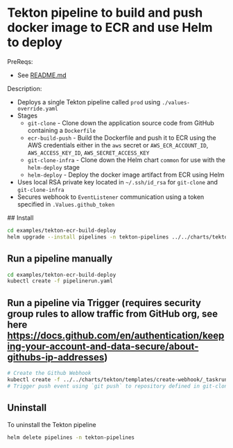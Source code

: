# Tekton pipeline to build and push docker image to ECR and use Helm to deploy

PreReqs:
- See [README.md](../../charts/tekton/README.md)

Description:

- Deploys a single Tekton pipeline called `prod` using `./values-override.yaml`
- Stages
  - `git-clone` - Clone down the application source code from GitHub containing a `Dockerfile`
  - `ecr-build-push` - Build the Dockerfile and push it to ECR using the AWS credentials either in the `aws` secret or `AWS_ECR_ACCOUNT_ID`, `AWS_ACCESS_KEY_ID`, `AWS_SECRET_ACCESS_KEY`
  - `git-clone-infra` - Clone down the Helm chart `common` for use with the `helm-deploy` stage
  - `helm-deploy` - Deploy the docker image artifact from ECR using Helm 
- Uses local RSA private key located in `~/.ssh/id_rsa` for `git-clone` and `git-clone-infra`
- Secures webhook to `EventListener` communication using a token specified in `.Values.github_token`


## Install

```bash
cd examples/tekton-ecr-build-deploy
helm upgrade --install pipelines -n tekton-pipelines ../../charts/tekton --set github_token="$(echo -n "ENTERTOKEN" | base64)" --set secret_ssh_key="$(cat ~/.ssh/id_rsa)" --values ./values-override.yaml
```

## Run a pipeline manually

```bash
cd examples/tekton-ecr-build-deploy
kubectl create -f pipelinerun.yaml
```

## Run a pipeline via Trigger (requires security group rules to allow traffic from GitHub org, see here https://docs.github.com/en/authentication/keeping-your-account-and-data-secure/about-githubs-ip-addresses)

```bash
# Create the Github Webhook
kubectl create -f ../../charts/tekton/templates/create-webhook/_taskrun.yaml
# Trigger push event using `git push` to repository defined in git-clone ./values-override.yaml
```

## Uninstall

To uninstall the Tekton pipeline

```bash
helm delete pipelines -n tekton-pipelines
```